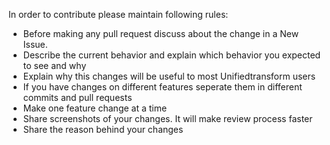 In order to contribute please maintain following rules:
- Before making any pull request discuss about the change in a New Issue.
- Describe the current behavior and explain which behavior you expected to see and why
- Explain why this changes will be useful to most Unifiedtransform users
- If you have changes on different features seperate them in different commits and pull requests
- Make one feature change at a time
- Share screenshots of your changes. It will make review process faster
- Share the reason behind your changes
